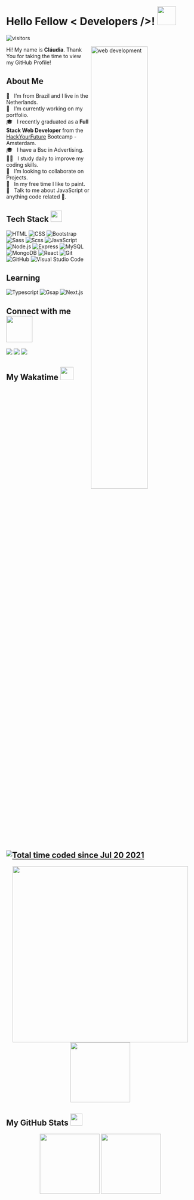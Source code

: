 
<h1> Hello Fellow < Developers />! <img src = "https://c.tenor.com/JUM6g9MQaVoAAAAj/feline-new-computer.gif" width = 50px> </h1>
<p align='center'>
   
![visitors](https://visitor-badge.glitch.me/badge?page_id=claudiadewindt.claudiadewindt)
   
</p>
   
   <img width="55%" align="right" alt="web development" src="https://thumbs.gfycat.com/ColorlessBitesizedKob-size_restricted.gif" />

   
   <div size='20px'> Hi! My name is <strong>Cláudia</strong>. Thank You for taking the time to view my GitHub Profile! 
</div>

<h2> About Me </h2>

:house_with_garden: &nbsp; I’m from Brazil and I live in the Netherlands. <br>
🔭 &nbsp; I’m currently working on  my portfolio. <br>
🎓 &nbsp; I recently graduated as a <strong>Full Stack Web Developer</strong> from the  [HackYourFuture](https://www.hackyourfuture.net/) Bootcamp - Amsterdam.<br>
🎓 &nbsp; I have a Bsc in Advertising. <br>
:woman_technologist: &nbsp; I study daily to improve my coding skills. <br>
👯 &nbsp; I’m looking to collaborate on Projects. <br>
:art: &nbsp; In my free time I like to paint. <br> 
💬 &nbsp; Talk to me about JavaScript or anything code related 🙂. <br>


<h2> Tech Stack <img src = "https://media2.giphy.com/media/QssGEmpkyEOhBCb7e1/giphy.gif?cid=ecf05e47a0n3gi1bfqntqmob8g9aid1oyj2wr3ds3mg700bl&rid=giphy.gif" width = 30px> </h2>
  
   
![HTML](https://img.shields.io/badge/-HTML-444444?style=flat&logo=HTML5) 
   ![CSS](https://img.shields.io/badge/-CSS-444444?style=flat&logo=CSS3&logoColor=1572B6)
   ![Bootstrap](https://img.shields.io/badge/-Bootstrap-444444?style=flat&logo=bootstrap)
   ![Sass](https://img.shields.io/badge/-SASS-444444?style=flat&logo=sass)
![Scss](https://img.shields.io/badge/-SCSS-444444?style=flat&logo=scss)
![JavaScript](https://img.shields.io/badge/-JavaScript-444444?style=flat&logo=javascript)
![Node.js](https://img.shields.io/badge/-Node.js-444444?style=flat&logo=node.js)
![Express](https://img.shields.io/badge/-Express-444444?style=flat&logo=express)
   ![MySQL](https://img.shields.io/badge/-MySQL-444444?style=flat&logo=mysql&logoColor=F29111)
     ![MongoDB](https://img.shields.io/badge/-MongoDB-444444?style=flat&logo=mongodb)
![React](https://img.shields.io/badge/-React-444444?style=flat&logo=react)
![Git](https://img.shields.io/badge/-Git-444444?style=flat&logo=git)
![GitHub](https://img.shields.io/badge/-GitHub-444444?style=flat&logo=github)
![Visual Studio Code](https://img.shields.io/badge/-Visual%20Studio%20Code-444444?style=flat&logo=visual-studio-code&logoColor=007ACC)

## Learning 
![Typescript](https://img.shields.io/badge/-Typescript-444444?style=flat&logo=typescript)
![Gsap](https://img.shields.io/badge/-GreenSock-444444?style=flat&logo=greensock)
![Next.js](https://img.shields.io/badge/-Next.js-444444?style=flat&logo=next.js)



<h2> Connect with me <img src='https://raw.githubusercontent.com/ShahriarShafin/ShahriarShafin/main/Assets/handshake.gif' width="70px"> </h2>
<a href="https://bit.ly/claudiadewindt-linkedin"><img src="https://img.shields.io/badge/-Claudia%20de%20Windt-0077B5?style=flat-square&logo=Linkedin&logoColor=white"/></a>
<a href="mailto:caucrah@gmail.com"><img src="https://img.shields.io/badge/-caucrah@gmail.com-D14836?style=flat-square&logo=Gmail&logoColor=white"/></a>
   <a href="https://bit.ly/claudiacaus-instagram"><img src="https://img.shields.io/badge/-@claudiacaus-E4405F?style=flat&logo=Instagram&logoColor=white"/></a>


<h2> My Wakatime <img src = "https://media1.giphy.com/media/JZ40cnfnN11KycrvMF/giphy.gif?cid=ecf05e47a0n3gi1bfqntqmob8g9aid1oyj2wr3ds3mg700bl&rid=giphy.gif" width = 35px> <a href="https://wakatime.com/@975622cc-796a-42f6-b2fc-3860a5f9dcfe"><img src="https://wakatime.com/badge/user/975622cc-796a-42f6-b2fc-3860a5f9dcfe.svg" alt="Total time coded since Jul 20 2021" /></a> </h2>
  
   <p align="center">
<a>
<img  width="470em" src="https://github-readme-stats.vercel.app/api/wakatime?username=@claudiadewindt&compact=True&theme=dracula&hide_border=true"/>
 <img height="160em" src="https://github-readme-stats-eight-theta.vercel.app/api/top-langs/?username=claudiadewindt&layout=compact&langs_count=8&theme=dracula&hide_border=true&date_format=M%20j%5B%2C%20Y%5D"/>
</a> </p>


<h2> My GitHub Stats <img src='https://media1.giphy.com/media/du3J3cXyzhj75IOgvA/giphy.gif?cid=ecf05e47x2g034i9pzwtzzsd3xgg2w9nr94t4tflbbgo3008&rid=giphy.gif' width='32px'> </h2>

<p align="center">
<a>
                 <img height="160em" src="http://github-readme-streak-stats.herokuapp.com?user=claudiadewindt&theme=dracula&hide_border=true" />
  <img height="160em" src="https://github-readme-stats-eight-theta.vercel.app/api?username=claudiadewindt&show_icons=true&theme=dracula&include_all_commits=true&count_private=true&hide_border=true"/>
  
</a>
</p>




